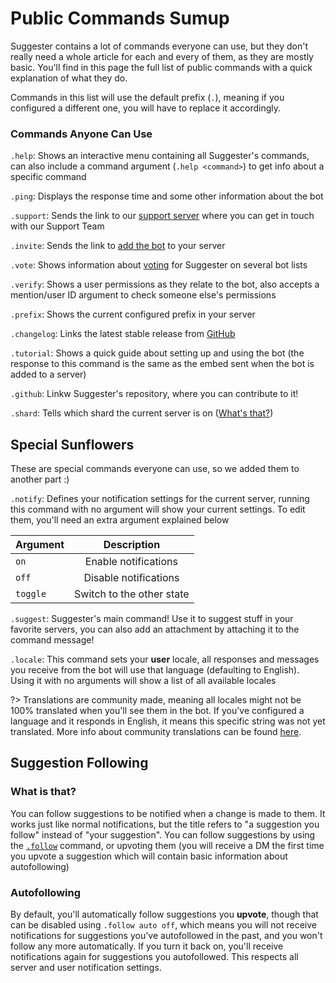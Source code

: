 # Public Commands Sumup
Suggester contains a lot of commands everyone can use, but they don't really need a whole article for each and every of them, as they are mostly basic. You'll find in this page the full list of public commands with a quick explanation of what they do.

Commands in this list will use the default prefix (`.`), meaning if you configured a different one, you will have to replace it accordingly.

### Commands Anyone Can Use

`.help`: Shows an interactive menu containing all Suggester's commands, can also include a command argument (`.help <command>`) to get info about a specific command

`.ping`: Displays the response time and some other information about the bot

`.support`: Sends the link to our [support server](https://discord.gg/G5pEdUp) where you can get in touch with our Support Team

`.invite`: Sends the link to [add the bot](https://discord.com/oauth2/authorize?client_id=564426594144354315&scope=bot&permissions=805694544) to your server

`.vote`: Shows information about [voting](/voting/info.md) for Suggester on several bot lists 

`.verify`: Shows a user permissions as they relate to the bot, also accepts a mention/user ID argument to check someone else's permissions

`.prefix`: Shows the current configured prefix in your server

`.changelog`: Links the latest stable release from [GitHub](https://github.com/Suggester/Suggester/releases/latest)

`.tutorial`: Shows a quick guide about setting up and using the bot (the response to this command is the same as the embed sent when the bot is added to a server)

`.github`: Linkw Suggester's repository, where you can contribute to it!

`.shard`: Tells which shard the current server is on ([What's that?](https://discord.com/developers/docs/topics/gateway#sharding))

## Special Sunflowers

These are special commands everyone can use, so we added them to another part :)

`.notify`: Defines your notification settings for the current server, running this command with no argument will show your current settings. To edit them, you'll need an extra argument explained below

| Argument              |                Description                   |
|-----------------------|:--------------------------------------------:|
| `on`                  | Enable notifications                         |
| `off`                 | Disable notifications                        |
| `toggle`              | Switch to the other state                    |
  
`.suggest`: Suggester's main command! Use it to suggest stuff in your favorite servers, you can also add an attachment by attaching it to the command message! 

`.locale`: This command sets your **user** locale, all responses and messages you receive from the bot will use that language (defaulting to English). Using it with no arguments will show a list of all available locales

?> Translations are community made, meaning all locales might not be 100% translated when you'll see them in the bot. If you've configured a language and it responds in English, it means this specific string was not yet translated. More info about community translations can be found [here](community-programs?id=🌐-translating-suggester). 


## Suggestion Following

### What is that?
You can follow suggestions to be notified when a change is made to them. It works just like normal notifications, but the title refers to "a suggestion you follow" instead of "your suggestion". You can follow suggestions by using the [`.follow`](following/follow.md) command, or upvoting them (you will receive a DM the first time you upvote a suggestion which will contain basic information about autofollowing)

### Autofollowing 
By default, you'll automatically follow suggestions you **upvote**, though that can be disabled using `.follow auto off`, which means you will not receive notifications for suggestions you've autofollowed in the past, and you won't follow any more automatically. If you turn it back on, you'll receive notifications again for suggestions you autofollowed. This respects all server and user notification settings.











